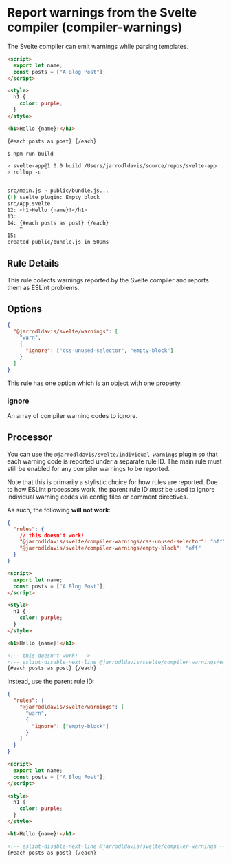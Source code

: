 # Report warnings from the Svelte compiler (compiler-warnings)

The Svelte compiler can emit warnings while parsing templates.

```html
<script>
  export let name;
  const posts = ["A Blog Post"];
</script>

<style>
  h1 {
    color: purple;
  }
</style>

<h1>Hello {name}!</h1>

{#each posts as post} {/each}
```

```sh
$ npm run build

> svelte-app@1.0.0 build /Users/jarrodldavis/source/repos/svelte-app
> rollup -c


src/main.js → public/bundle.js...
(!) svelte plugin: Empty block
src/App.svelte
12: <h1>Hello {name}!</h1>
13:
14: {#each posts as post} {/each}
    ^
15:
created public/bundle.js in 509ms
```

## Rule Details

This rule collects warnings reported by the Svelte compiler and reports them
as ESLint problems.

## Options

```json
{
  "@jarrodldavis/svelte/warnings": [
    "warn",
    {
      "ignore": ["css-unused-selector", "empty-block"]
    }
  ]
}
```

This rule has one option which is an object with one property.

### ignore

An array of compiler warning codes to ignore.

## Processor

You can use the `@jarrodldavis/svelte/individual-warnings` plugin so that
each warning code is reported under a separate rule ID. The main rule must still
be enabled for any compiler warnings to be reported.

Note that this is primarily a stylistic choice for how rules are reported. Due
to how ESLint processors work, the parent rule ID _must_ be used to ignore
individual warning codes via config files or comment directives.

As such, the following **will not work**:

```json
{
  "rules": {
    // this doesn't work!
    "@jarrodldavis/svelte/compiler-warnings/css-unused-selector": "off",
    "@jarrodldavis/svelte/compiler-warnings/empty-block": "off"
  }
}
```

```html
<script>
  export let name;
  const posts = ["A Blog Post"];
</script>

<style>
  h1 {
    color: purple;
  }
</style>

<h1>Hello {name}!</h1>

<!-- this doesn't work! -->
<!-- eslint-disable-next-line @jarrodldavis/svelte/compiler-warnings/empty-block -->
{#each posts as post} {/each}
```

Instead, use the parent rule ID:

```json
{
  "rules": {
    "@jarrodldavis/svelte/warnings": [
      "warn",
      {
        "ignore": ["empty-block"]
      }
    ]
  }
}
```

```html
<script>
  export let name;
  const posts = ["A Blog Post"];
</script>

<style>
  h1 {
    color: purple;
  }
</style>

<h1>Hello {name}!</h1>

<!-- eslint-disable-next-line @jarrodldavis/svelte/compiler-warnings -->
{#each posts as post} {/each}
```

